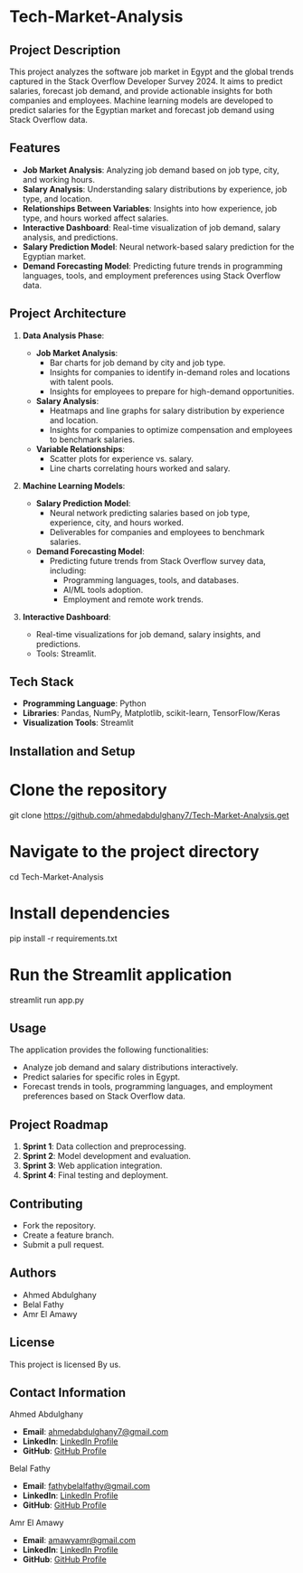 # Tech-Market-Analysis

## Project Description
This project analyzes the software job market in Egypt and the global trends captured in the Stack Overflow Developer Survey 2024. It aims to predict salaries, forecast job demand, and provide actionable insights for both companies and employees. Machine learning models are developed to predict salaries for the Egyptian market and forecast job demand using Stack Overflow data.

## Features
- **Job Market Analysis**: Analyzing job demand based on job type, city, and working hours.
- **Salary Analysis**: Understanding salary distributions by experience, job type, and location.
- **Relationships Between Variables**: Insights into how experience, job type, and hours worked affect salaries.
- **Interactive Dashboard**: Real-time visualization of job demand, salary analysis, and predictions.
- **Salary Prediction Model**: Neural network-based salary prediction for the Egyptian market.
- **Demand Forecasting Model**: Predicting future trends in programming languages, tools, and employment preferences using Stack Overflow data.

## Project Architecture
1. **Data Analysis Phase**:
    - **Job Market Analysis**:
      - Bar charts for job demand by city and job type.
      - Insights for companies to identify in-demand roles and locations with talent pools.
      - Insights for employees to prepare for high-demand opportunities.
    - **Salary Analysis**:
      - Heatmaps and line graphs for salary distribution by experience and location.
      - Insights for companies to optimize compensation and employees to benchmark salaries.
    - **Variable Relationships**:
      - Scatter plots for experience vs. salary.
      - Line charts correlating hours worked and salary.

2. **Machine Learning Models**:
    - **Salary Prediction Model**:
      - Neural network predicting salaries based on job type, experience, city, and hours worked.
      - Deliverables for companies and employees to benchmark salaries.
    - **Demand Forecasting Model**:
      - Predicting future trends from Stack Overflow survey data, including:
        - Programming languages, tools, and databases.
        - AI/ML tools adoption.
        - Employment and remote work trends.

3. **Interactive Dashboard**:
    - Real-time visualizations for job demand, salary insights, and predictions.
    - Tools: Streamlit.

## Tech Stack
- **Programming Language**: Python
- **Libraries**: Pandas, NumPy, Matplotlib, scikit-learn, TensorFlow/Keras
- **Visualization Tools**: Streamlit

## Installation and Setup
# Clone the repository
git clone https://github.com/ahmedabdulghany7/Tech-Market-Analysis.get

# Navigate to the project directory
cd Tech-Market-Analysis

# Install dependencies
pip install -r requirements.txt

# Run the Streamlit application
streamlit run app.py

## Usage
The application provides the following functionalities:
- Analyze job demand and salary distributions interactively.
- Predict salaries for specific roles in Egypt.
- Forecast trends in tools, programming languages, and employment preferences based on Stack Overflow data.

## Project Roadmap
1. **Sprint 1**: Data collection and preprocessing.
2. **Sprint 2**: Model development and evaluation.
3. **Sprint 3**: Web application integration.
4. **Sprint 4**: Final testing and deployment.

## Contributing
- Fork the repository.
- Create a feature branch.
- Submit a pull request.

## Authors
- Ahmed Abdulghany
- Belal Fathy
- Amr El Amawy

## License
This project is licensed By us.

## Contact Information
Ahmed Abdulghany
- **Email**: ahmedabdulghany7@gmail.com
- **LinkedIn**: [LinkedIn Profile](https://www.linkedin.com/in/ahmedabdulghany/)
- **GitHub**: [GitHub Profile](https://github.com/ahmedabdulghany7)

Belal Fathy
- **Email**: fathybelalfathy@gmail.com
- **LinkedIn**: [LinkedIn Profile](https://www.linkedin.com/in/belal-fathy-661821217/)
- **GitHub**: [GitHub Profile](https://github.com/Belal-fathy)

Amr El Amawy
- **Email**: amawyamr@gmail.com
- **LinkedIn**: [LinkedIn Profile](https://www.linkedin.com/in/amr-el-amawy-1177452ba/)
- **GitHub**: [GitHub Profile](https://github.com/AmrAmawy-del)


